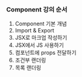 ### Component 강의 순서

1. Component 기본 개념
2. Import & Export
3. JSX로 마크업 작성하기
4. JSX에서 JS 사용하기
5. 컴포넌트에 props 전달하기
6. 조건부 랜더링
7. 목록 랜더링
